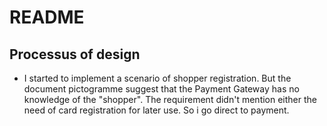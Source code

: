 # README

## Processus of design

* I started to implement a scenario of shopper registration. But the document pictogramme suggest that the Payment Gateway has no knowledge of the "shopper". The requirement didn't mention either the need of card registration for later use. So i go direct to payment. 